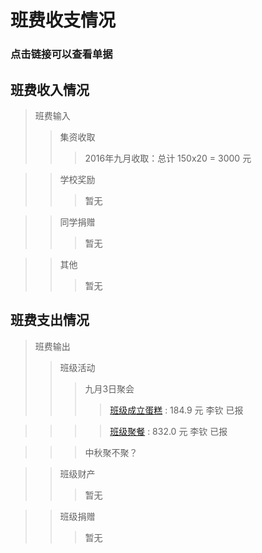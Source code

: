 # 班费收支情况
### 点击链接可以查看单据

## 班费收入情况

> 班费输入
>> 集资收取
>>> 2016年九月收取：总计 150x20 = 3000 元

>> 学校奖励
>>> 暂无

>> 同学捐赠
>>> 暂无

>> 其他
>>> 暂无

## 班费支出情况
> 班费输出
>> 班级活动
>>> 九月3日聚会
>>>> [班级成立蛋糕](./receipt/20160903cake.jpg)	: 184.9 元 	李钦 	已报
	
>>>> [班级聚餐](./receipt/20160903dinner.jpg)	: 832.0 元 	李钦 	已报

>>> 中秋聚不聚？

>> 班级财产
>>> 暂无

>> 班级捐赠
>>> 暂无